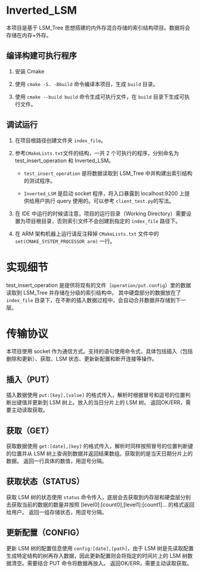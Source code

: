 # Inverted_LSM

  本项目是基于 LSM_Tree 思想搭建的内外存混合存储的索引结构项目。数据将会存储在内存+外存。
  
## 编译构建可执行程序

1. 安装 Cmake

2. 使用 `cmake -S. -Bbuild` 命令编译本项目，生成 `build` 目录。

3. 使用 `cmake --build build` 命令生成可执行文件，在 `build` 目录下生成可执行文件。
   

## 调试运行

1. 在项目根路径创建文件夹 `index_file`。

2. 参考`CMakeLists.txt`文件的结构，一共 2 个可执行的程序，分别命名为 test_insert_operation 和 Inverted_LSM。

   * `test_insert_operation` 是将数据读取到 LSM_Tree 中并构建出索引结构的测试程序。
   

   * `Inverted_LSM` 是启动 socket 程序，将入口暴露到 localhost:9200 上提供给用户执行 query 使用的。可以参考 `client_test.py`的写法。

3. 在 IDE 中运行的时候请注意，项目的运行目录（Working Directory）需要设置为项目根目录，否则索引文件不会创建到指定的 `index_file` 路径下。

4. 在 ARM 架构机器上运行请反注释掉 `CMakeLists.txt` 文件中的 `set(CMAKE_SYSTEM_PROCESSOR arm)` 一行。


# 实现细节

test_insert_operation 是提供将现有的文件（`operation/put.config`）里的数据读取到 LSM_Tree 并存储在分级的索引结构中。
其中硬盘部分的数据放在了 `index_file` 目录下，在不断的插入数据过程中，会自动合并数据并存储到下一层。



# 传输协议

本项目使用 socket 作为通信方式。支持的语句使用命令式，具体包括插入（包括删除和更新）、获取、LSM 状态、更新新配置和断开连接等操作。

## 插入（PUT）

   插入数据使用 `put:[key],[value]` 的格式传入，解析时根据冒号和逗号的位置判断出键值并更新到 LSM 树上。放入的当日分片上的 LSM 树。
   返回OK/ERR，需要主动读取获取。

## 获取（GET）

   获取数据使用 `get:[date],[key]`  的格式传入，解析时同样按照冒号的位置判断键的位置并从 LSM 树上查询到数据并返回结果数组。获取到的是当天日期分片上的数据。
   返回一行具体的数值，用逗号分隔。

## 获取状态（STATUS）

   获取 LSM 树的状态使用 `status` 命令传入，底层会去获取到内存层和硬盘层分别去获取当前的数据的数量并按照 [level0]:[count0],[level1]:[count1]... 的格式返回给用户。
   返回一组存储状态，用逗号分隔。

## 更新配置（CONFIG）

   更新 LSM 树的配置信息使用 `config:[date],[path]`，由于 LSM 树是先读取配置生成特定结构的树再存入数据，因此更新配置则会将指定的时间片上的 LSM 树数据清空。需要结合 PUT 命令将数据再放入。
   返回OK/ERR，需要主动读取获取。

